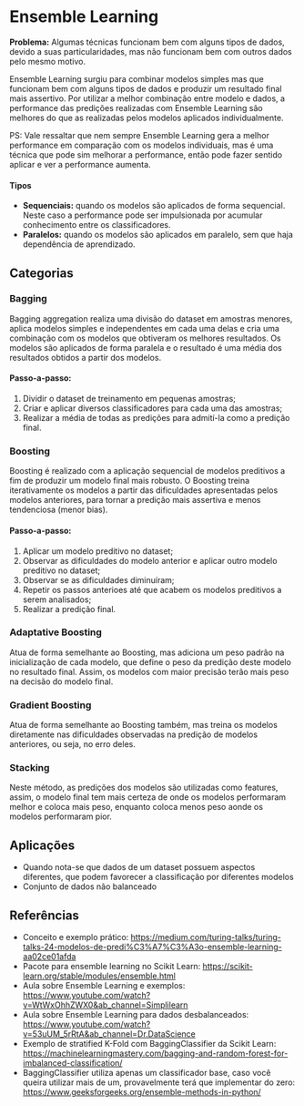# Ensemble Learning

**Problema:** Algumas técnicas funcionam bem com alguns tipos de dados, devido a suas particularidades, mas não funcionam bem com outros dados pelo mesmo motivo. 

Ensemble Learning surgiu para combinar modelos simples mas que funcionam bem com alguns tipos de dados e produzir um resultado final mais assertivo. Por utilizar a melhor combinação entre modelo e dados, a performance das predições realizadas com Ensemble Learning são melhores do que as realizadas pelos modelos aplicados individualmente.

PS: Vale ressaltar que nem sempre Ensemble Learning gera a melhor performance em comparação com os modelos individuais, mas é uma técnica que pode sim melhorar a performance, então pode fazer sentido aplicar e ver a performance aumenta.

#### Tipos
- **Sequenciais:** quando os modelos são aplicados de forma sequencial. Neste caso a performance pode ser impulsionada por acumular conhecimento entre os classificadores.
- **Paralelos:** quando os modelos são aplicados em paralelo, sem que haja dependência de aprendizado.

## Categorias

### Bagging
Bagging aggregation realiza uma divisão do dataset em amostras menores, aplica modelos simples e independentes em cada uma delas e cria uma combinação com os modelos que obtiveram os melhores resultados. Os modelos são aplicados de forma paralela e o resultado é uma média dos resultados obtidos a partir dos modelos.

#### Passo-a-passo:
1) Dividir o dataset de treinamento em pequenas amostras;
2) Criar e aplicar diversos classificadores para cada uma das amostras;
3) Realizar a média de todas as predições para admití-la como a predição final.

### Boosting
Boosting é realizado com a aplicação sequencial de modelos preditivos a fim de produzir um modelo final mais robusto. O Boosting treina iterativamente os modelos a partir das dificuldades apresentadas pelos modelos anteriores, para tornar a predição mais assertiva e menos tendenciosa (menor bias).

#### Passo-a-passo:
1) Aplicar um modelo preditivo no dataset;
2) Observar as dificuldades do modelo anterior e aplicar outro modelo preditivo no dataset;
3) Observar se as dificuldades diminuíram;
4) Repetir os passos anterioes até que acabem os modelos preditivos a serem analisados;
5) Realizar a predição final.

### Adaptative Boosting
Atua de forma semelhante ao Boosting, mas adiciona um peso padrão na inicialização de cada modelo, que define o peso da predição deste modelo no resultado final. Assim, os modelos com maior precisão terão mais peso na decisão do modelo final.

### Gradient Boosting
Atua de forma semelhante ao Boosting também, mas treina os modelos diretamente nas dificuldades observadas na predição de modelos anteriores, ou seja, no erro deles.

### Stacking
Neste método, as predições dos modelos são utilizadas como features, assim, o modelo final tem mais certeza de onde os modelos performaram melhor e coloca mais peso, enquanto coloca menos peso aonde os modelos performaram pior.

## Aplicações
- Quando nota-se que dados de um dataset possuem aspectos diferentes, que podem favorecer a classificação por diferentes modelos
- Conjunto de dados não balanceado

## Referências
- Conceito e exemplo prático: https://medium.com/turing-talks/turing-talks-24-modelos-de-predi%C3%A7%C3%A3o-ensemble-learning-aa02ce01afda
- Pacote para ensemble learning no Scikit Learn: https://scikit-learn.org/stable/modules/ensemble.html
- Aula sobre Ensemble Learning e exemplos: https://www.youtube.com/watch?v=WtWxOhhZWX0&ab_channel=Simplilearn
- Aula sobre Ensemble Learning para dados desbalanceados: https://www.youtube.com/watch?v=53uUM_5rRtA&ab_channel=Dr.DataScience
- Exemplo de stratified K-Fold com BaggingClassifier da Scikit Learn: https://machinelearningmastery.com/bagging-and-random-forest-for-imbalanced-classification/ 
- BaggingClassifier utiliza apenas um classificador base, caso você queira utilizar mais de um, provavelmente terá que implementar do zero: https://www.geeksforgeeks.org/ensemble-methods-in-python/

